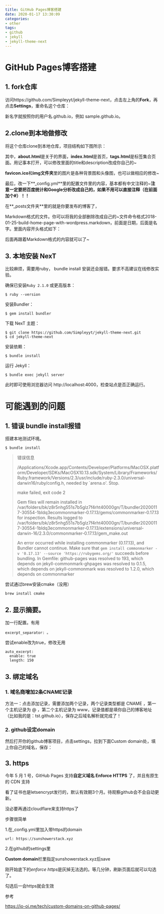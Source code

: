 ```yaml
---
title: GitHub Pages博客搭建
date: 2020-01-17 13:30:09
categories:
- other
tags:
- github
- jekyll
- jekyll-theme-next
---
```



# GitHub Pages博客搭建



## 1. fork仓库

访问https://github.com/Simpleyyt/jekyll-theme-next，点击左上角的**Fork**，再点击**Settings**，重命名这个仓库：

新名字就按照你的用户名.github.io，例如   sample.github.io。



## 2.clone到本地做修改

将这个仓库clone到本地仓库，项目结构如下图所示：



其中，**about.html**是关于的界面，**index.html**是首页，**tags.html**是标签集合页面。用记事本打开，可以修改里面的title和description改成你自己的~

**favicon.ico**和**img文件夹**里的图片是各种背景图和头像图，也可以做相应的修改~

最后，改一下**_config.yml**里的配置文件里的内容，基本都有中文注释的~**注意一定要把百度统计和Google分析改成自己的，如果不用可以直接注释（在前面加个#）！！**



在**_posts文件夹**里的就是你要发布的博客了，

Markdown格式的文件。你可以将我的全部删除改成自己的~文件命令格式2018-01-25-build-home-page-with-wordpress.markdown，前面是日期，后面是名字。里面内容开头格式如下：


后面再跟着Markdown格式的内容就可以了~



## 3. 本地安装 NexT

比较麻烦，需要用ruby， bundle install 安装还会报错。要求不高建议在线修改实验。



确保已安装`Ruby 2.1.0` 或更高版本：

```
$ ruby --version
```

安装Bundler：

```
$ gem install bundler
```



下载 NexT 主题：

```
$ git clone https://github.com/Simpleyyt/jekyll-theme-next.git
$ cd jekyll-theme-next
```


安装依赖：

```
$ bundle install
```


运行 Jekyll：

```
$ bundle exec jekyll server
```


此时即可使用浏览器访问 http://localhost:4000，检查站点是否正确运行。







# 可能遇到的问题

## 1. 错误 bundle install报错

搭建本地测试环境。

~~~
$ bundle install
~~~

> 错误信息
>
> /Applications/Xcode.app/Contents/Developer/Platforms/MacOSX.platform/Developer/SDKs/MacOSX10.13.sdk/System/Library/Frameworks/Ruby.framework/Versions/2.3/usr/include/ruby-2.3.0/universal-darwin16/ruby/config.h,
> needed by `arena.o'.  Stop.
>
> make failed, exit code 2
>
> Gem files will remain installed in /var/folders/bk/z8r5nhg551s7b5glz7f4rht40000gn/T/bundler20200117-30554-1bldq3ecommonmarker-0.17.13/gems/commonmarker-0.17.13 for inspection.
> Results logged to /var/folders/bk/z8r5nhg551s7b5glz7f4rht40000gn/T/bundler20200117-30554-1bldq3ecommonmarker-0.17.13/extensions/universal-darwin-16/2.3.0/commonmarker-0.17.13/gem_make.out
>
> An error occurred while installing commonmarker (0.17.13), and Bundler cannot continue.
> Make sure that `gem install commonmarker -v '0.17.13' --source 'https://rubygems.org/'` succeeds before bundling.
> In Gemfile:
>   github-pages was resolved to 193, which depends on
>     jekyll-commonmark-ghpages was resolved to 0.1.5, which depends on
>       jekyll-commonmark was resolved to 1.2.0, which depends on
>         commonmarker





尝试通过brew安装cmake（没用）

~~~shell
brew install cmake
~~~



## 2. 显示摘要。

加一行配置。有用

~~~
excerpt_separator: 。
~~~



尝试enable改为true，修改无用

~~~
auto_excerpt:
  enable: true
  length: 150
~~~



## 3. 绑定域名



### 1. 域名商增加2条CNAME记录

方法一：点击添加记录，需要添加两个记录，两个记录类型都是 CNAME ，第一个主机记录为 @ ，第二个主机记录为 www，记录值都是填你自己的博客地址（比如我的是：tst.github.io），保存之后域名解析就完成了！



### 2. github设定domain

然后打开你的github博客项目，点击settings，拉到下面Custom domain处，填上你自己的域名，保存：



## 3. https



今年 5 月 1 号，GitHub Pages 支持**自定义域名 Enforce HTTPS** 了，并且有原生的 CDN 支持

看了证书也是letsencrypt发行的，默认有效期3个月。待观察github会不会自动更新。



没必要再通过cloudflare来支持https了



步骤很简单

1.在_config.yml里加入带https的domain

~~~
url: https://sunshowerstack.xyz
~~~



2.在github的settings里

**Custom domain**栏里指定sunshowerstack.xyz后save

刚开始底下的*enforce https*是灰掉无法选的。等几分钟，刷新页面后就可以勾选了。

勾选后一会https就会生效





参考

https://io-oi.me/tech/custom-domains-on-github-pages/